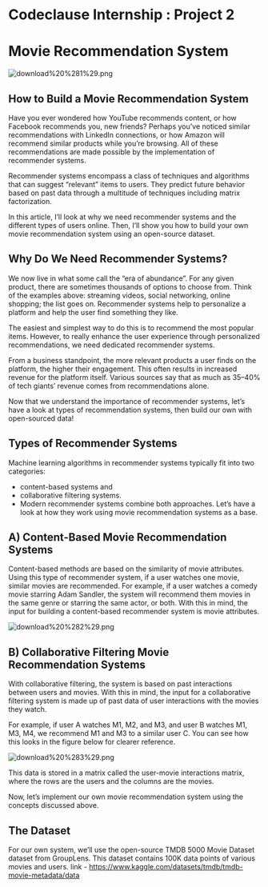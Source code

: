 # Codeclause Internship : Project 2
# Movie Recommendation System

![download%20%281%29.png](attachment:download%20%281%29.png)

## How to Build a Movie Recommendation System

Have you ever wondered how YouTube recommends content, or how Facebook recommends you, new friends? Perhaps you’ve noticed similar recommendations with LinkedIn connections, or how Amazon will recommend similar products while you’re browsing. All of these recommendations are made possible by the implementation of recommender systems.

Recommender systems encompass a class of techniques and algorithms that can suggest “relevant” items to users. They predict future behavior based on past data through a multitude of techniques including matrix factorization.

In this article, I’ll look at why we need recommender systems and the different types of users online. Then, I’ll show you how to build your own movie recommendation system using an open-source dataset.

## Why Do We Need Recommender Systems?

We now live in what some call the “era of abundance”. For any given product, there are sometimes thousands of options to choose from. Think of the examples above: streaming videos, social networking, online shopping; the list goes on. Recommender systems help to personalize a platform and help the user find something they like.

The easiest and simplest way to do this is to recommend the most popular items. However, to really enhance the user experience through personalized recommendations, we need dedicated recommender systems.

From a business standpoint, the more relevant products a user finds on the platform, the higher their engagement. This often results in increased revenue for the platform itself. Various sources say that as much as 35–40% of tech giants’ revenue comes from recommendations alone.

Now that we understand the importance of recommender systems, let’s have a look at types of recommendation systems, then build our own with open-sourced data!

## Types of Recommender Systems

Machine learning algorithms in recommender systems typically fit into two categories:

- content-based systems and
- collaborative filtering systems.
- Modern recommender systems combine both approaches.
Let’s have a look at how they work using movie recommendation systems as a base.

## A) Content-Based Movie Recommendation Systems

Content-based methods are based on the similarity of movie attributes. Using this type of recommender system, if a user watches one movie, similar movies are recommended. For example, if a user watches a comedy movie starring Adam Sandler, the system will recommend them movies in the same genre or starring the same actor, or both. With this in mind, the input for building a content-based recommender system is movie attributes.

![download%20%282%29.png](attachment:download%20%282%29.png)

## B) Collaborative Filtering Movie Recommendation Systems

With collaborative filtering, the system is based on past interactions between users and movies. With this in mind, the input for a collaborative filtering system is made up of past data of user interactions with the movies they watch.

For example, if user A watches M1, M2, and M3, and user B watches M1, M3, M4, we recommend M1 and M3 to a similar user C. You can see how this looks in the figure below for clearer reference.

![download%20%283%29.png](attachment:download%20%283%29.png)

This data is stored in a matrix called the user-movie interactions matrix, where the rows are the users and the columns are the movies.

Now, let’s implement our own movie recommendation system using the concepts discussed above.

## The Dataset
For our own system, we’ll use the open-source TMDB 5000 Movie Dataset dataset from GroupLens. This dataset contains 100K data points of various movies and users.
link - https://www.kaggle.com/datasets/tmdb/tmdb-movie-metadata/data
